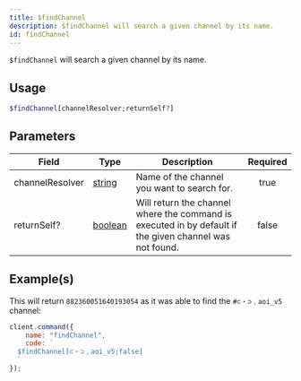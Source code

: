 ```yaml
---
title: $findChannel
description: $findChannel will search a given channel by its name.
id: findChannel
---
```


`$findChannel` will search a given channel by its name.

## Usage

```php
$findChannel[channelResolver;returnSelf?]
```

## Parameters

| Field           | Type                                                                                                | Description                                                                                             | Required |
| --------------- | --------------------------------------------------------------------------------------------------- | ------------------------------------------------------------------------------------------------------- | :------: |
| channelResolver | [string](https://developer.mozilla.org/en-US/docs/Web/JavaScript/Reference/Global_Objects/String)   | Name of the channel you want to search for.                                                             |   true   |
| returnSelf?     | [boolean](https://developer.mozilla.org/en-US/docs/Web/JavaScript/Reference/Global_Objects/Boolean) | Will return the channel where the command is executed in by default if the given channel was not found. |  false   |

## Example(s)

This will return `882360051640193054` as it was able to find the `#⊂・⊃﹐aoi_v5` channel:

```javascript
client.command({
    name: "findChannel",
    code: `
  $findChannel[⊂・⊃﹐aoi_v5;false]
  `
});
```
